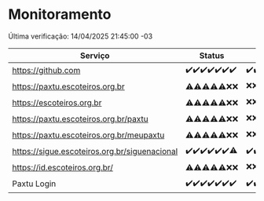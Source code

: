 # Monitoramento

Última verificação: 14/04/2025 21:45:00 -03

|Serviço|Status|Últimas 24h|
|---|---|---|
|https://github.com|<span title="2025-04-07: OK=23">✔️</span><span title="2025-04-08: OK=23">✔️</span><span title="2025-04-09: OK=23">✔️</span><span title="2025-04-10: OK=23">✔️</span><span title="2025-04-11: OK=23">✔️</span><span title="2025-04-12: OK=23">✔️</span><span title="2025-04-13: OK=21">✔️</span>|<span title="13/04/2025 21:47:00 -03 : 200">✔️</span><span title="13/04/2025 23:24:00 -03 : 200">✔️</span><span title="14/04/2025 00:31:00 -03 : 200">✔️</span><span title="14/04/2025 01:11:00 -03 : 200">✔️</span><span title="14/04/2025 02:10:00 -03 : 200">✔️</span><span title="14/04/2025 03:14:00 -03 : 200">✔️</span><span title="14/04/2025 04:10:00 -03 : 200">✔️</span><span title="14/04/2025 05:13:00 -03 : 200">✔️</span><span title="14/04/2025 06:11:00 -03 : 200">✔️</span><span title="14/04/2025 07:10:00 -03 : 200">✔️</span><span title="14/04/2025 08:08:00 -03 : 200">✔️</span><span title="14/04/2025 09:17:00 -03 : 200">✔️</span><span title="14/04/2025 10:21:00 -03 : 200">✔️</span><span title="14/04/2025 11:09:00 -03 : 200">✔️</span><span title="14/04/2025 12:09:00 -03 : 200">✔️</span><span title="14/04/2025 13:11:00 -03 : 200">✔️</span><span title="14/04/2025 14:08:00 -03 : 200">✔️</span><span title="14/04/2025 15:12:00 -03 : 200">✔️</span><span title="14/04/2025 16:07:00 -03 : 200">✔️</span><span title="14/04/2025 17:10:00 -03 : 200">✔️</span><span title="14/04/2025 18:08:00 -03 : 200">✔️</span><span title="14/04/2025 19:08:00 -03 : 200">✔️</span><span title="14/04/2025 20:08:00 -03 : 200">✔️</span><span title="14/04/2025 21:45:00 -03 : 200">✔️</span>|
|https://paxtu.escoteiros.org.br|<span title="2025-04-07: OK=13, Falhas=10">⚠️</span><span title="2025-04-08: OK=13, Falhas=10">⚠️</span><span title="2025-04-09: OK=15, Falhas=8">⚠️</span><span title="2025-04-10: OK=19, Falhas=4">⚠️</span><span title="2025-04-11: OK=17, Falhas=6">⚠️</span><span title="2025-04-12: Falhas=23">❌</span><span title="2025-04-13: Falhas=21">❌</span>|<span title="13/04/2025 21:47:00 -03 : 403">❌</span><span title="13/04/2025 23:24:00 -03 : 403">❌</span><span title="14/04/2025 00:31:00 -03 : 403">❌</span><span title="14/04/2025 01:11:00 -03 : 403">❌</span><span title="14/04/2025 02:10:00 -03 : 403">❌</span><span title="14/04/2025 03:14:00 -03 : 403">❌</span><span title="14/04/2025 04:10:00 -03 : 403">❌</span><span title="14/04/2025 05:13:00 -03 : 403">❌</span><span title="14/04/2025 06:11:00 -03 : 403">❌</span><span title="14/04/2025 07:10:00 -03 : 403">❌</span><span title="14/04/2025 08:08:00 -03 : 403">❌</span><span title="14/04/2025 09:17:00 -03 : 403">❌</span><span title="14/04/2025 10:21:00 -03 : 403">❌</span><span title="14/04/2025 11:09:00 -03 : 403">❌</span><span title="14/04/2025 12:09:00 -03 : 403">❌</span><span title="14/04/2025 13:11:00 -03 : 403">❌</span><span title="14/04/2025 14:08:00 -03 : 403">❌</span><span title="14/04/2025 15:12:00 -03 : 200">✔️</span><span title="14/04/2025 16:07:00 -03 : 200">✔️</span><span title="14/04/2025 17:10:00 -03 : 403">❌</span><span title="14/04/2025 18:08:00 -03 : 200">✔️</span><span title="14/04/2025 19:08:00 -03 : 200">✔️</span><span title="14/04/2025 20:08:00 -03 : 0">❌</span><span title="14/04/2025 21:45:00 -03 : 200">✔️</span>|
|https://escoteiros.org.br|<span title="2025-04-07: OK=1, Falhas=22">⚠️</span><span title="2025-04-08: OK=4, Falhas=19">⚠️</span><span title="2025-04-09: OK=6, Falhas=17">⚠️</span><span title="2025-04-10: OK=15, Falhas=8">⚠️</span><span title="2025-04-11: OK=17, Falhas=6">⚠️</span><span title="2025-04-12: Falhas=23">❌</span><span title="2025-04-13: Falhas=21">❌</span>|<span title="13/04/2025 21:47:00 -03 : 403">❌</span><span title="13/04/2025 23:24:00 -03 : 403">❌</span><span title="14/04/2025 00:31:00 -03 : 403">❌</span><span title="14/04/2025 01:11:00 -03 : 403">❌</span><span title="14/04/2025 02:10:00 -03 : 403">❌</span><span title="14/04/2025 03:14:00 -03 : 403">❌</span><span title="14/04/2025 04:10:00 -03 : 403">❌</span><span title="14/04/2025 05:13:00 -03 : 403">❌</span><span title="14/04/2025 06:11:00 -03 : 403">❌</span><span title="14/04/2025 07:10:00 -03 : 403">❌</span><span title="14/04/2025 08:08:00 -03 : 403">❌</span><span title="14/04/2025 09:17:00 -03 : 403">❌</span><span title="14/04/2025 10:21:00 -03 : 403">❌</span><span title="14/04/2025 11:09:00 -03 : 403">❌</span><span title="14/04/2025 12:09:00 -03 : 403">❌</span><span title="14/04/2025 13:11:00 -03 : 403">❌</span><span title="14/04/2025 14:08:00 -03 : 403">❌</span><span title="14/04/2025 15:12:00 -03 : 403">❌</span><span title="14/04/2025 16:07:00 -03 : 403">❌</span><span title="14/04/2025 17:10:00 -03 : 403">❌</span><span title="14/04/2025 18:08:00 -03 : 200">✔️</span><span title="14/04/2025 19:08:00 -03 : 200">✔️</span><span title="14/04/2025 20:08:00 -03 : 200">✔️</span><span title="14/04/2025 21:45:00 -03 : 200">✔️</span>|
|https://paxtu.escoteiros.org.br/paxtu|<span title="2025-04-07: OK=7, Falhas=16">⚠️</span><span title="2025-04-08: OK=6, Falhas=17">⚠️</span><span title="2025-04-09: OK=6, Falhas=17">⚠️</span><span title="2025-04-10: OK=18, Falhas=5">⚠️</span><span title="2025-04-11: OK=18, Falhas=5">⚠️</span><span title="2025-04-12: Falhas=23">❌</span><span title="2025-04-13: Falhas=21">❌</span>|<span title="13/04/2025 21:47:00 -03 : 403">❌</span><span title="13/04/2025 23:24:00 -03 : 403">❌</span><span title="14/04/2025 00:31:00 -03 : 200">✔️</span><span title="14/04/2025 01:11:00 -03 : 403">❌</span><span title="14/04/2025 02:10:00 -03 : 403">❌</span><span title="14/04/2025 03:14:00 -03 : 403">❌</span><span title="14/04/2025 04:10:00 -03 : 403">❌</span><span title="14/04/2025 05:13:00 -03 : 403">❌</span><span title="14/04/2025 06:11:00 -03 : 403">❌</span><span title="14/04/2025 07:10:00 -03 : 403">❌</span><span title="14/04/2025 08:08:00 -03 : 403">❌</span><span title="14/04/2025 09:17:00 -03 : 403">❌</span><span title="14/04/2025 10:21:00 -03 : 403">❌</span><span title="14/04/2025 11:09:00 -03 : 403">❌</span><span title="14/04/2025 12:09:00 -03 : 403">❌</span><span title="14/04/2025 13:11:00 -03 : 403">❌</span><span title="14/04/2025 14:08:00 -03 : 403">❌</span><span title="14/04/2025 15:12:00 -03 : 200">✔️</span><span title="14/04/2025 16:07:00 -03 : 200">✔️</span><span title="14/04/2025 17:10:00 -03 : 200">✔️</span><span title="14/04/2025 18:08:00 -03 : 200">✔️</span><span title="14/04/2025 19:08:00 -03 : 200">✔️</span><span title="14/04/2025 20:08:00 -03 : 200">✔️</span><span title="14/04/2025 21:45:00 -03 : 200">✔️</span>|
|https://paxtu.escoteiros.org.br/meupaxtu|<span title="2025-04-07: OK=11, Falhas=12">⚠️</span><span title="2025-04-08: OK=9, Falhas=14">⚠️</span><span title="2025-04-09: OK=7, Falhas=16">⚠️</span><span title="2025-04-10: OK=15, Falhas=8">⚠️</span><span title="2025-04-11: OK=17, Falhas=6">⚠️</span><span title="2025-04-12: Falhas=23">❌</span><span title="2025-04-13: Falhas=21">❌</span>|<span title="13/04/2025 21:47:00 -03 : 403">❌</span><span title="13/04/2025 23:24:00 -03 : 403">❌</span><span title="14/04/2025 00:31:00 -03 : 403">❌</span><span title="14/04/2025 01:11:00 -03 : 403">❌</span><span title="14/04/2025 02:10:00 -03 : 403">❌</span><span title="14/04/2025 03:14:00 -03 : 403">❌</span><span title="14/04/2025 04:10:00 -03 : 403">❌</span><span title="14/04/2025 05:13:00 -03 : 403">❌</span><span title="14/04/2025 06:11:00 -03 : 403">❌</span><span title="14/04/2025 07:10:00 -03 : 403">❌</span><span title="14/04/2025 08:08:00 -03 : 403">❌</span><span title="14/04/2025 09:17:00 -03 : 403">❌</span><span title="14/04/2025 10:21:00 -03 : 403">❌</span><span title="14/04/2025 11:09:00 -03 : 403">❌</span><span title="14/04/2025 12:09:00 -03 : 403">❌</span><span title="14/04/2025 13:11:00 -03 : 403">❌</span><span title="14/04/2025 14:08:00 -03 : 403">❌</span><span title="14/04/2025 15:12:00 -03 : 200">✔️</span><span title="14/04/2025 16:07:00 -03 : 403">❌</span><span title="14/04/2025 17:10:00 -03 : 200">✔️</span><span title="14/04/2025 18:08:00 -03 : 200">✔️</span><span title="14/04/2025 19:08:00 -03 : 200">✔️</span><span title="14/04/2025 20:08:00 -03 : 200">✔️</span><span title="14/04/2025 21:45:00 -03 : 200">✔️</span>|
|https://sigue.escoteiros.org.br/siguenacional|<span title="2025-04-07: OK=23">✔️</span><span title="2025-04-08: OK=23">✔️</span><span title="2025-04-09: OK=23">✔️</span><span title="2025-04-10: OK=23">✔️</span><span title="2025-04-11: OK=23">✔️</span><span title="2025-04-12: OK=23">✔️</span><span title="2025-04-13: OK=20, Falhas=1">⚠️</span>|<span title="13/04/2025 21:47:00 -03 : 200">✔️</span><span title="13/04/2025 23:24:00 -03 : 200">✔️</span><span title="14/04/2025 00:31:00 -03 : 200">✔️</span><span title="14/04/2025 01:11:00 -03 : 200">✔️</span><span title="14/04/2025 02:10:00 -03 : 200">✔️</span><span title="14/04/2025 03:14:00 -03 : 200">✔️</span><span title="14/04/2025 04:10:00 -03 : 200">✔️</span><span title="14/04/2025 05:13:00 -03 : 200">✔️</span><span title="14/04/2025 06:11:00 -03 : 200">✔️</span><span title="14/04/2025 07:10:00 -03 : 200">✔️</span><span title="14/04/2025 08:08:00 -03 : 200">✔️</span><span title="14/04/2025 09:17:00 -03 : 200">✔️</span><span title="14/04/2025 10:21:00 -03 : 0">❌</span><span title="14/04/2025 11:09:00 -03 : 200">✔️</span><span title="14/04/2025 12:09:00 -03 : 200">✔️</span><span title="14/04/2025 13:11:00 -03 : 200">✔️</span><span title="14/04/2025 14:08:00 -03 : 200">✔️</span><span title="14/04/2025 15:12:00 -03 : 200">✔️</span><span title="14/04/2025 16:07:00 -03 : 200">✔️</span><span title="14/04/2025 17:10:00 -03 : 200">✔️</span><span title="14/04/2025 18:08:00 -03 : 200">✔️</span><span title="14/04/2025 19:08:00 -03 : 200">✔️</span><span title="14/04/2025 20:08:00 -03 : 200">✔️</span><span title="14/04/2025 21:45:00 -03 : 200">✔️</span>|
|https://id.escoteiros.org.br/|<span title="2025-04-07: OK=12, Falhas=11">⚠️</span><span title="2025-04-08: OK=15, Falhas=8">⚠️</span><span title="2025-04-09: OK=11, Falhas=12">⚠️</span><span title="2025-04-10: OK=18, Falhas=5">⚠️</span><span title="2025-04-11: OK=18, Falhas=5">⚠️</span><span title="2025-04-12: Falhas=23">❌</span><span title="2025-04-13: Falhas=21">❌</span>|<span title="13/04/2025 21:47:00 -03 : 403">❌</span><span title="13/04/2025 23:24:00 -03 : 403">❌</span><span title="14/04/2025 00:31:00 -03 : 403">❌</span><span title="14/04/2025 01:11:00 -03 : 403">❌</span><span title="14/04/2025 02:10:00 -03 : 403">❌</span><span title="14/04/2025 03:14:00 -03 : 403">❌</span><span title="14/04/2025 04:10:00 -03 : 403">❌</span><span title="14/04/2025 05:13:00 -03 : 403">❌</span><span title="14/04/2025 06:11:00 -03 : 403">❌</span><span title="14/04/2025 07:10:00 -03 : 403">❌</span><span title="14/04/2025 08:08:00 -03 : 403">❌</span><span title="14/04/2025 09:17:00 -03 : 403">❌</span><span title="14/04/2025 10:21:00 -03 : 403">❌</span><span title="14/04/2025 11:09:00 -03 : 403">❌</span><span title="14/04/2025 12:09:00 -03 : 403">❌</span><span title="14/04/2025 13:11:00 -03 : 403">❌</span><span title="14/04/2025 14:08:00 -03 : 403">❌</span><span title="14/04/2025 15:12:00 -03 : 403">❌</span><span title="14/04/2025 16:07:00 -03 : 403">❌</span><span title="14/04/2025 17:10:00 -03 : 403">❌</span><span title="14/04/2025 18:08:00 -03 : 200">✔️</span><span title="14/04/2025 19:08:00 -03 : 200">✔️</span><span title="14/04/2025 20:08:00 -03 : 200">✔️</span><span title="14/04/2025 21:45:00 -03 : 200">✔️</span>|
|Paxtu Login|<span title="2025-04-07: OK=23">✔️</span><span title="2025-04-08: OK=23">✔️</span><span title="2025-04-09: OK=23">✔️</span><span title="2025-04-10: OK=23">✔️</span><span title="2025-04-11: OK=23">✔️</span><span title="2025-04-12: OK=23">✔️</span><span title="2025-04-13: OK=21">✔️</span>|<span title="13/04/2025 21:47:00 -03 : 200">✔️</span><span title="13/04/2025 23:24:00 -03 : 200">✔️</span><span title="14/04/2025 00:31:00 -03 : 200">✔️</span><span title="14/04/2025 01:11:00 -03 : 200">✔️</span><span title="14/04/2025 02:10:00 -03 : 200">✔️</span><span title="14/04/2025 03:14:00 -03 : 200">✔️</span><span title="14/04/2025 04:10:00 -03 : 200">✔️</span><span title="14/04/2025 05:13:00 -03 : 200">✔️</span><span title="14/04/2025 06:11:00 -03 : 200">✔️</span><span title="14/04/2025 07:10:00 -03 : 200">✔️</span><span title="14/04/2025 08:08:00 -03 : 200">✔️</span><span title="14/04/2025 09:17:00 -03 : 200">✔️</span><span title="14/04/2025 10:21:00 -03 : 504">❌</span><span title="14/04/2025 11:09:00 -03 : 200">✔️</span><span title="14/04/2025 12:09:00 -03 : 200">✔️</span><span title="14/04/2025 13:11:00 -03 : 200">✔️</span><span title="14/04/2025 14:08:00 -03 : 200">✔️</span><span title="14/04/2025 15:12:00 -03 : 200">✔️</span><span title="14/04/2025 16:07:00 -03 : 200">✔️</span><span title="14/04/2025 17:10:00 -03 : 200">✔️</span><span title="14/04/2025 18:08:00 -03 : 200">✔️</span><span title="14/04/2025 19:08:00 -03 : 200">✔️</span><span title="14/04/2025 20:08:00 -03 : 200">✔️</span><span title="14/04/2025 21:45:00 -03 : 200">✔️</span>|
